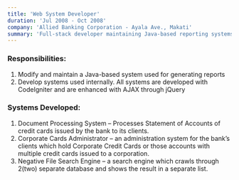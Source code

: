 ```yaml
---
title: 'Web System Developer'
duration: 'Jul 2008 - Oct 2008'
company: 'Allied Banking Corporation - Ayala Ave., Makati'
summary: 'Full-stack developer maintaining Java-based reporting systems and building internal tools with CodeIgniter and jQuery, including document processing, corporate card management, and database search solutions.'
---
```

### Responsibilities:
1. Modify and maintain a Java-based system used for generating reports
2. Develop systems used internally. All systems are developed with
CodeIgniter and are enhanced with AJAX through jQuery
### Systems Developed:
1. Document Processing System – Processes Statement of Accounts of credit
cards issued by the bank to its clients.
2. Corporate Cards Administrator – an administration system for the bank’s
clients which hold Corporate Credit Cards or those accounts with multiple
credit cards issued to a corporation.
3. Negative File Search Engine – a search engine which crawls through
2(two) separate database and shows the result in a separate list.